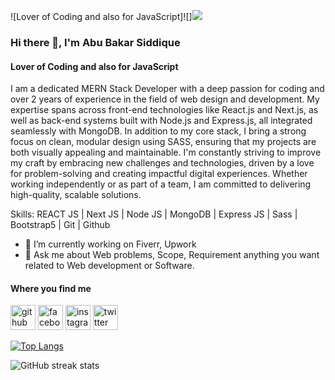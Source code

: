 ![Lover of Coding and also for JavaScript]![]![](https://scontent.fdac24-4.fna.fbcdn.net/v/t39.30808-6/462000254_1983949838710791_6817243344403110239_n.jpg?_nc_cat=107&ccb=1-7&_nc_sid=127cfc&_nc_eui2=AeEZwWCE6ZTyiziHf3YqZOEIzrMeTVz4zzbOsx5NXPjPNhV8jqsHvJdUeGsTbxPSYJ6LeJ2jMLvXvkQfJE2wd-9n&_nc_ohc=1UtJ38a6tLEQ7kNvgE7cSTh&_nc_ht=scontent.fdac24-4.fna&_nc_gid=ANdmtx6nkTeOwY05XQz-SEp&oh=00_AYCgl_ekSiwvuAP_PpEOdf4-AL1NEzYJX8OH3Kz4R-SHnA&oe=6703FCF0)

### Hi there 👋, I'm Abu Bakar Siddique
#### Lover of Coding and also for JavaScript

I am a dedicated MERN Stack Developer with a deep passion for coding and over 2 years of experience in the field of web design and development. My expertise spans across front-end technologies like React.js and Next.js, as well as back-end systems built with Node.js and Express.js, all integrated seamlessly with MongoDB. In addition to my core stack, I bring a strong focus on clean, modular design using SASS, ensuring that my projects are both visually appealing and maintainable. I'm constantly striving to improve my craft by embracing new challenges and technologies, driven by a love for problem-solving and creating impactful digital experiences. Whether working independently or as part of a team, I am committed to delivering high-quality, scalable solutions.

Skills: REACT JS | Next JS | Node JS |  MongoDB | Express JS | Sass | Bootstrap5 | Git | Github  

- 🔭 I’m currently working on Fiverr, Upwork 
- 💬 Ask me about Web problems, Scope, Requirement anything you want related to Web development or Software. 

#### Where you find me
[<img src='https://cdn.jsdelivr.net/npm/simple-icons@3.0.1/icons/github.svg' alt='github' height='40'>](https://github.com/SiddiqueAhmed1)  [<img src='https://cdn.jsdelivr.net/npm/simple-icons@3.0.1/icons/facebook.svg' alt='facebook' height='40'>](https://www.facebook.com/ab.siddique.73157)  [<img src='https://cdn.jsdelivr.net/npm/simple-icons@3.0.1/icons/instagram.svg' alt='instagram' height='40'>](https://www.instagram.com/siddique_ahmed21/)  [<img src='https://cdn.jsdelivr.net/npm/simple-icons@3.0.1/icons/twitter.svg' alt='twitter' height='40'>](https://twitter.com/siddique_ahmed1)  

[![Top Langs](https://github-readme-stats.vercel.app/api/top-langs/?username=SiddiqueAhmed1)](https://github.com/anuraghazra/github-readme-stats)

![GitHub streak stats](https://streak-stats.demolab.com/?user=SiddiqueAhmed1)  

